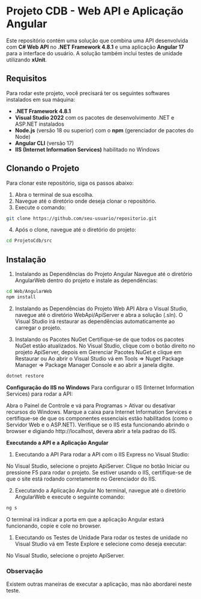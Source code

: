 # Projeto CDB - Web API e Aplicação Angular

Este repositório contém uma solução que combina uma API desenvolvida com **C# Web API** no **.NET Framework 4.8.1** e uma aplicação **Angular 17** para a interface do usuário. A solução também inclui testes de unidade utilizando **xUnit**.

## Requisitos

Para rodar este projeto, você precisará ter os seguintes softwares instalados em sua máquina:

- **.NET Framework 4.8.1**
- **Visual Studio 2022** com os pacotes de desenvolvimento .NET e ASP.NET instalados
- **Node.js** (versão 18 ou superior) com o **npm** (gerenciador de pacotes do Node)
- **Angular CLI** (versão 17)
- **IIS (Internet Information Services)** habilitado no Windows

## Clonando o Projeto

Para clonar este repositório, siga os passos abaixo:

1. Abra o terminal de sua escolha.
2. Navegue até o diretório onde deseja clonar o repositório.
3. Execute o comando:

```bash
git clone https://github.com/seu-usuario/repositorio.git
```
4. Após o clone, navegue até o diretório do projeto:

```bash
cd ProjetoCdb/src
```
## Instalação
1. Instalando as Dependências do Projeto Angular
Navegue até o diretório AngularWeb dentro do projeto e instale as dependências:
```bash
cd Web/AngularWeb
npm install
```
2. Instalando as Dependências do Projeto Web API
Abra o Visual Studio, navegue até o diretório WebApi/ApiServer e abra a solução (.sln). O Visual Studio irá restaurar as dependências automaticamente ao carregar o projeto.

3. Instalando os Pacotes NuGet
Certifique-se de que todos os pacotes NuGet estão atualizados. No Visual Studio, clique com o botão direito no projeto ApiServer, depois em Gerenciar Pacotes NuGet e clique em Restaurar
ou
Ao abrir o Visual Studio vá em Tools => Nuget Package Manager => Package Manager Console e ao abrir a janela digite.
```bash
dotnet restore
```

**Configuração do IIS no Windows**
Para configurar o IIS (Internet Information Services) para rodar a API:

Abra o Painel de Controle e vá para Programas > Ativar ou desativar recursos do Windows.
Marque a caixa para Internet Information Services e certifique-se de que os componentes essenciais estão habilitados (como o Servidor Web e o ASP.NET).
Verifique se o IIS esta funcionando abrindo o browser e digiando http://localhost, devera abrir a tela padrao do IIS.

**Executando a API e a Aplicação Angular**
1. Executando a API
Para rodar a API com o IIS Express no Visual Studio:

No Visual Studio, selecione o projeto ApiServer.
Clique no botão Iniciar ou pressione F5 para rodar o projeto.
Se estiver usando o IIS, certifique-se de que o site está rodando corretamente no Gerenciador do IIS.

2. Executando a Aplicação Angular
No terminal, navegue até o diretório AngularWeb e execute o seguinte comando:
```bash
ng s
```
O terminal irá indicar a porta em que a aplicação Angular estará funcionando, copie e cole no browser.


1. Executando os Testes de Unidade
Para rodar os testes de unidade no Visual Studio vá em Teste Explore e selecione como deseja executar:

No Visual Studio, selecione o projeto ApiServer.

### Observação
Existem outras maneiras de executar a aplicação, mas não abordarei neste teste.



